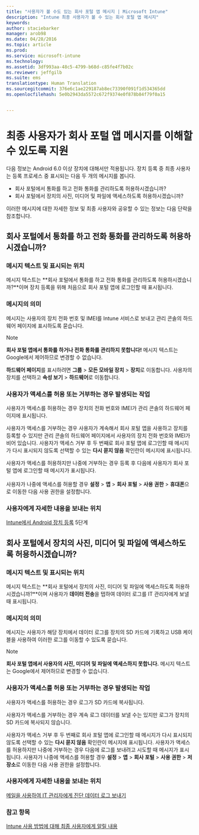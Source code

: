 ```yaml
---
title: "사용자가 볼 수도 있는 회사 포털 앱 메시지 | Microsoft Intune"
description: "Intune 최종 사용자가 볼 수 있는 회사 포털 앱 메시지"
keywords: 
author: staciebarker
manager: arob98
ms.date: 04/28/2016
ms.topic: article
ms.prod: 
ms.service: microsoft-intune
ms.technology: 
ms.assetid: 3df993aa-48c5-4799-b68d-c85fe4f7b02c
ms.reviewer: jeffgilb
ms.suite: ems
translationtype: Human Translation
ms.sourcegitcommit: 376e6c1ae229187ab8ec73390f091f1d534365dd
ms.openlocfilehash: 5e0b2943da5572c672f9374e0f878b84f79f0a15


---
```


# 최종 사용자가 회사 포털 앱 메시지를 이해할 수 있도록 지원

다음 정보는 Android 6.0 이상 장치에 대해서만 적용됩니다. 장치 등록 중 최종 사용자는 등록 프로세스 중 표시되는 다음 두 개의 메시지를 봅니다.

- 회사 포털에서 통화를 하고 전화 통화를 관리하도록 허용하시겠습니까?
- 회사 포털에서 장치의 사진, 미디어 및 파일에 액세스하도록 허용하시겠습니까?

이러한 메시지에 대한 자세한 정보 및 최종 사용자와 공유할 수 있는 정보는 다음 단락을 참조합니다.

## 회사 포털에서 통화를 하고 전화 통화를 관리하도록 허용하시겠습니까?

### 메시지 텍스트 및 표시되는 위치
메시지 텍스트는 **회사 포털에서 통화를 하고 전화 통화를 관리하도록 허용하시겠습니까?**이며 장치 등록을 위해 처음으로 회사 포털 앱에 로그인할 때 표시됩니다.

### 메시지의 의미
메시지는 사용자의 장치 전화 번호 및 IMEI를 Intune 서비스로 보내고 관리 콘솔의 하드웨어 페이지에 표시하도록 묻습니다.

> [!NOTE]
> **회사 포털 앱에서 통화를 하거나 전화 통화를 관리하지 못합니다!** 메시지 텍스트는 Google에서 제어하므로 변경할 수 없습니다.

**하드웨어 페이지**를 표시하려면 **그룹** > **모든 모바일 장치** > **장치**로 이동합니다. 사용자의 장치를 선택하고 **속성 보기** > **하드웨어**로 이동합니다.

### 사용자가 액세스를 허용 또는 거부하는 경우 발생되는 작업
사용자가 액세스를 허용하는 경우 장치의 전화 번호와 IMEI가 관리 콘솔의 하드웨어 페이지에 표시됩니다.

사용자가 액세스를 거부하는 경우 사용자가 계속해서 회사 포털 앱을 사용하고 장치를 등록할 수 있지만 관리 콘솔의 하드웨어 페이지에서 사용자의 장치 전화 번호와 IMEI가 비어 있습니다. 사용자가 액세스 거부 후 두 번째로 회사 포털 앱에 로그인할 때 메시지가 다시 표시되지 않도록 선택할 수 있는 **다시 묻지 않음** 확인란이 메시지에 표시됩니다.

사용자가 액세스를 허용하지만 나중에 거부하는 경우 등록 후 다음에 사용자가 회사 포털 앱에 로그인할 때 메시지가 표시됩니다.</br></br>사용자가 나중에 액세스를 허용할 경우 **설정** > **앱** > **회사 포털** > **사용 권한** > **휴대폰**으로 이동한 다음 사용 권한을 설정합니다.

### 사용자에게 자세한 내용을 보내는 위치
[Intune에서 Android 장치 등록](/Intune/EndUser/enroll-your-device-in-intune-android) 5단계

## 회사 포털에서 장치의 사진, 미디어 및 파일에 액세스하도록 허용하시겠습니까?

### 메시지 텍스트 및 표시되는 위치
메시지 텍스트는 **회사 포털에서 장치의 사진, 미디어 및 파일에 액세스하도록 허용하시겠습니까?**이며 사용자가 **데이터 전송**을 탭하여 데이터 로그를 IT 관리자에게 보낼 때 표시됩니다.

### 메시지의 의미
메시지는 사용자가 해당 장치에서 데이터 로그를 장치의 SD 카드에 기록하고 USB 케이블을 사용하여 이러한 로그를 이동할 수 있도록 묻습니다.   

> [!NOTE]
> **회사 포털 앱에서 사용자의 사진, 미디어 및 파일에 액세스하지 못합니다.** 메시지 텍스트는 Google에서 제어하므로 변경할 수 없습니다.

### 사용자가 액세스를 허용 또는 거부하는 경우 발생되는 작업
사용자가 액세스를 허용하는 경우 로그가 SD 카드에 복사됩니다.

사용자가 액세스를 거부하는 경우 계속 로그 데이터를 보낼 수는 있지만 로그가 장치의 SD 카드에 복사되지 않습니다.

사용자가 액세스 거부 후 두 번째로 회사 포털 앱에 로그인할 때 메시지가 다시 표시되지 않도록 선택할 수 있는 **다시 묻지 않음** 확인란이 메시지에 표시됩니다. 사용자가 액세스를 허용하지만 나중에 거부하는 경우 다음에 로그를 보내려고 시도할 때 메시지가 표시됩니다. 사용자가 나중에 액세스를 허용할 경우 **설정** > **앱** > **회사 포털** > **사용 권한** > **저장소**로 이동한 다음 사용 권한을 설정합니다.

### 사용자에게 자세한 내용을 보내는 위치
[메일을 사용하여 IT 관리자에게 진단 데이터 로그 보내기](/Intune/EndUser/send-diagnostic-data-logs-to-your-it-administrator-using-email-android)


### 참고 항목
[Intune 사용 방법에 대해 최종 사용자에게 알릴 내용](/intune/deploy-use/what-to-tell-your-end-users-about-using-microsoft-intune)



<!--HONumber=Jul16_HO3-->


